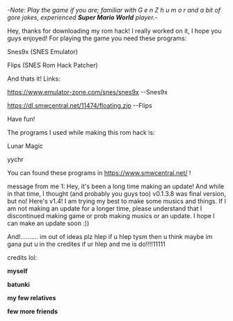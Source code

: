 *-Note: Play the game if you are; familiar with G e n Z h u m o r and a bit of gore jokes, experienced **Super Mario World** player.-*

Hey, thanks for downloading my rom hack!
I really worked on it, I hope you guys enjoyed!
For playing the game you need these programs:

Snes9x (SNES Emulator)

Flips (SNES Rom Hack Patcher)

And thats it!
Links:

https://www.emulator-zone.com/snes/snes9x --Snes9x

https://dl.smwcentral.net/11474/floating.zip --Flips

Have fun!

The programs I used while making this rom hack is:

Lunar Magic

yychr

You can found these programs in https://www.smwcentral.net/ !

message from me 1: Hey, it's been a long time making an update! And while in that time, I thought (and probably you guys too) v0.1.3.8 was final version, but no! Here's v1.4! I am trying my best to make some musics and things. If I am not making an update for a longer time, please understand that I discontinued making game or prob making musics or an update. I hope I can make an update soon :))



And!..........
im out of ideas plz hlep if u hlep tysm then u think maybe im gana put u in the credites if ur hlep and me is do!!!!11111

credits lol:

**myself**

**batunki**

**my few relatives**

**few more friends**


















































































































